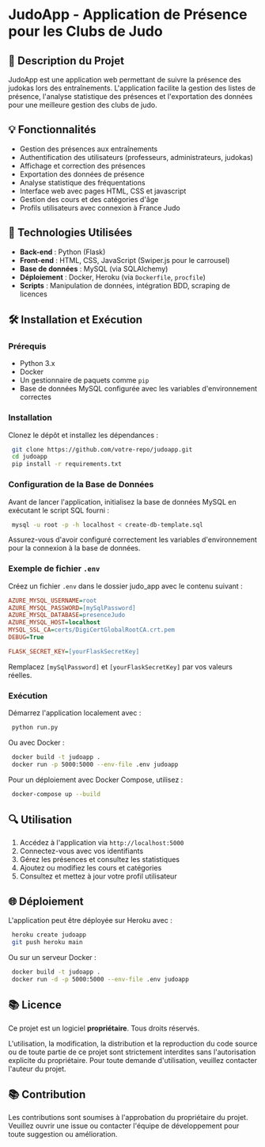# JudoApp - Application de Présence pour les Clubs de Judo

## 🌟 Description du Projet
JudoApp est une application web permettant de suivre la présence des judokas lors des entraînements. L'application facilite la gestion des listes de présence, l'analyse statistique des présences et l'exportation des données pour une meilleure gestion des clubs de judo.

## 💡 Fonctionnalités
- Gestion des présences aux entraînements
- Authentification des utilisateurs (professeurs, administrateurs, judokas)
- Affichage et correction des présences
- Exportation des données de présence
- Analyse statistique des fréquentations
- Interface web avec pages HTML, CSS et javascript
- Gestion des cours et des catégories d'âge
- Profils utilisateurs avec connexion à France Judo

## 💪 Technologies Utilisées
- **Back-end** : Python (Flask)
- **Front-end** : HTML, CSS, JavaScript (Swiper.js pour le carrousel)
- **Base de données** : MySQL (via SQLAlchemy)
- **Déploiement** : Docker, Heroku (via `Dockerfile`, `procfile`)
- **Scripts** : Manipulation de données, intégration BDD, scraping de licences

## 🛠 Installation et Exécution
### Prérequis
- Python 3.x
- Docker
- Un gestionnaire de paquets comme `pip`
- Base de données MySQL configurée avec les variables d'environnement correctes

### Installation
Clonez le dépôt et installez les dépendances :
```bash
 git clone https://github.com/votre-repo/judoapp.git
 cd judoapp
 pip install -r requirements.txt
```

### Configuration de la Base de Données
Avant de lancer l'application, initialisez la base de données MySQL en exécutant le script SQL fourni :
```bash
 mysql -u root -p -h localhost < create-db-template.sql
```
Assurez-vous d'avoir configuré correctement les variables d'environnement pour la connexion à la base de données.

### Exemple de fichier `.env`
Créez un fichier `.env` dans le dossier judo_app avec le contenu suivant :
```ini
AZURE_MYSQL_USERNAME=root
AZURE_MYSQL_PASSWORD=[mySqlPassword]
AZURE_MYSQL_DATABASE=presenceJudo
AZURE_MYSQL_HOST=localhost
MYSQL_SSL_CA=certs/DigiCertGlobalRootCA.crt.pem
DEBUG=True

FLASK_SECRET_KEY=[yourFlaskSecretKey]
```
Remplacez `[mySqlPassword]` et `[yourFlaskSecretKey]` par vos valeurs réelles.

### Exécution
Démarrez l'application localement avec :
```bash
 python run.py
```
Ou avec Docker :
```bash
 docker build -t judoapp .
 docker run -p 5000:5000 --env-file .env judoapp
```
Pour un déploiement avec Docker Compose, utilisez :
```bash
 docker-compose up --build
```

## 🔍 Utilisation
1. Accédez à l'application via `http://localhost:5000`
2. Connectez-vous avec vos identifiants
3. Gérez les présences et consultez les statistiques
4. Ajoutez ou modifiez les cours et catégories
5. Consultez et mettez à jour votre profil utilisateur

## 🌐 Déploiement
L'application peut être déployée sur Heroku avec :
```bash
 heroku create judoapp
 git push heroku main
```
Ou sur un serveur Docker :
```bash
 docker build -t judoapp .
 docker run -d -p 5000:5000 --env-file .env judoapp
```

## 📚 Licence
Ce projet est un logiciel **propriétaire**. Tous droits réservés.

L'utilisation, la modification, la distribution et la reproduction du code source ou de toute partie de ce projet sont strictement interdites sans l'autorisation explicite du propriétaire. Pour toute demande d'utilisation, veuillez contacter l'auteur du projet.

## 📚 Contribution
Les contributions sont soumises à l'approbation du propriétaire du projet. Veuillez ouvrir une issue ou contacter l'équipe de développement pour toute suggestion ou amélioration.



